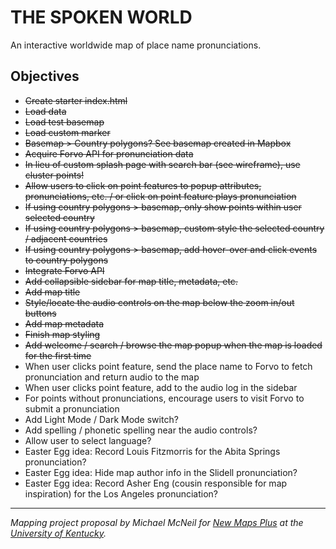 # THE SPOKEN WORLD
An interactive worldwide map of place name pronunciations.

## Objectives

* ~~Create starter index.html~~
* ~~Load data~~
* ~~Load test basemap~~
* ~~Load custom marker~~
* ~~Basemap > Country polygons? See basemap created in Mapbox~~
* ~~Acquire Forvo API for pronunciation data~~
* ~~In lieu of custom splash page with search bar (see wireframe), use cluster points!~~
* ~~Allow users to click on point features to popup attributes, pronunciations, etc. / or click on point feature plays pronunciation~~
* ~~If using country polygons > basemap, only show points within user selected country~~
* ~~If using country polygons > basemap, custom style the selected country / adjacent countries~~
* ~~If using country polygons > basemap, add hover-over and click events to country polygons~~
* ~~Integrate Forvo API~~
* ~~Add collapsible sidebar for map title, metadata, etc.~~
* ~~Add map title~~
* ~~Style/locate the audio controls on the map below the zoom in/out buttons~~
* ~~Add map metadata~~
* ~~Finish map styling~~
* ~~Add welcome / search / browse the map popup when the map is loaded for the first time~~
* When user clicks point feature, send the place name to Forvo to fetch pronunciation and return audio to the map
* When user clicks point feature, add to the audio log in the sidebar
* For points without pronunciations, encourage users to visit Forvo to submit a pronunciation
* Add Light Mode / Dark Mode switch?
* Add spelling / phonetic spelling near the audio controls?
* Allow user to select language?
* Easter Egg idea: Record Louis Fitzmorris for the Abita Springs pronunciation?
* Easter Egg idea: Hide map author info in the Slidell pronunciation?
* Easter Egg idea: Record Asher Eng (cousin responsible for map inspiration) for the Los Angeles pronunciation?  

---
*Mapping project proposal by Michael McNeil for [New Maps Plus](https://newmapsplus.as.uky.edu/) at the [University of Kentucky](http://www.uky.edu/UKHome/).*

